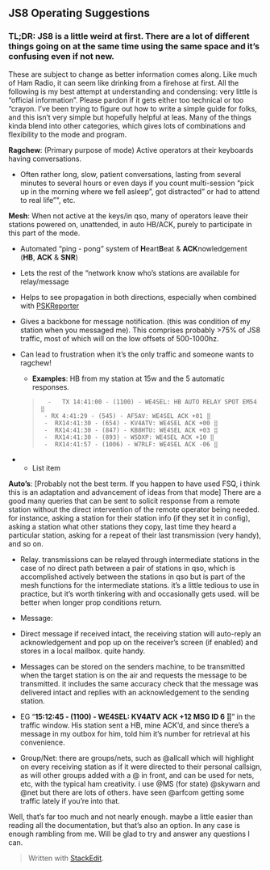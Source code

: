 
## JS8 Operating Suggestions

### **TL;DR:**  JS8 is a little weird at first. There are a lot of different things going on at the same time using the same space and it’s confusing even if not new.

These are subject to change as better information comes along. Like much of Ham Radio, it can seem like drinking from a firehose at first. All the following is my best attempt at understanding and condensing: very little is “official information”. Please pardon if it gets either too technical or too “crayon. I’ve been trying to figure out how to write a simple guide for folks, and this isn’t very simple but hopefully helpful at leas. Many of the things kinda blend into other categories, which gives lots of combinations and flexibility to the mode and program.

**Ragchew**: (Primary purpose of mode) Active operators at their keyboards having conversations.

 -   Often rather long, slow, patient conversations, lasting from several minutes to several hours or even days if you count multi-session “pick up in the morning where we fell asleep”, got distracted” or had to attend to real life”", etc.

**Mesh**: When not active at the keys/in qso, many of operators leave their stations powered on, unattended, in auto HB/ACK, purely to participate in this part of the mode.

 -   Automated “ping - pong” system of  **H**eart**B**eat &  **ACK**nowledgement (**HB**,  **ACK**  &  **SNR**)

 - Lets the rest of the “network know who’s stations are available for relay/message

-   Helps to see propagation in both directions, especially when combined with [PSKReporter](https://pskreporter.info/pskmap.html?preset&callsign=ZZZZZ&what=all&mode=JS8&timerange=900&hideunrec=1&hidelight=1&showtx=1&showgrid=1&suppressbadqrg=1&showlines=1) 
    
-   Gives a backbone for message notification. (this was condition of my station when you messaged me). This comprises probably >75% of JS8 traffic, most of which will on the low offsets of 500-1000hz.
    
-   Can lead to frustration when it’s the only traffic and someone wants to ragchew!  
    -  **Examples**: HB from my station at 15w and the 5 automatic responses.
    
    > ```
    >   -	TX 14:41:00 - (1100) - WE4SEL: HB AUTO RELAY SPOT EM54 ⣿
    >  - RX 4:41:29 - (545) - AF5AV: WE4SEL ACK +01 ⣿
    >  -  RX14:41:30 - (654) - KV4ATV: WE4SEL ACK +00 ⣿
    >  -  RX14:41:30 - (847) - KB8HTU: WE4SEL ACK +03 ⣿
    >  -  RX14:41:30 - (893) - W5DXP: WE4SEL ACK +10 ⣿
    >  -  RX14:41:57 - (1006) - W7RLF: WE4SEL ACK -06 ⣿
    > 
    > ```
    
-   - List item

**Auto’s**: [Probably not the best term. If you happen to have used FSQ, i think this is an adaptation and advancement of ideas from that mode] There are a good many queries that can be sent to solicit response from a remote station without the direct intervention of the remote operator being needed. for instance, asking a station for their station info (if they set it in config), asking a station what other stations they copy, last time they heard a particular station, asking for a repeat of their last transmission (very handy), and so on.

-   Relay. transmissions can be relayed through intermediate stations in the case of no direct path between a pair of stations in qso, which is accomplished actively between the stations in qso but is part of the mesh functions for the intermediate stations. it’s a little tedious to use in practice, but it’s worth tinkering with and occasionally gets used. will be better when longer prop conditions return.
    
-   Message:
    
-   Direct message if received intact, the receiving station will auto-reply an acknowledgement and pop up on the receiver’s screen (if enabled) and stores in a local mailbox. quite handy.
    
-   Messages can be stored on the senders machine, to be transmitted when the target station is on the air and requests the message to be transmitted. it includes the same accuracy check that the message was delivered intact and replies with an acknowledgement to the sending station.
    
-   EG “**15:12:45 - (1100) - WE4SEL: KV4ATV ACK +12 MSG ID 6 ⣿**” in the traffic window. His station sent a HB, mine ACK’d, and since there’s a message in my outbox for him, told him it’s number for retrieval at his convenience.
    
-   Group/Net: there are groups/nets, such as @allcall which will highlight on every receiving station as if it were directed to their personal callsign, as will other groups added with a @ in front, and can be used for nets, etc, with the typical ham creativity. i use @MS (for state) @skywarn and @net but there are lots of others. have seen @arfcom getting some traffic lately if you’re into that.
    

Well, that’s far too much and not nearly enough. maybe a little easier than reading all the documentation, but that’s also an option. In any case is enough rambling from me. Will be glad to try and answer any questions I can.

> Written with  [StackEdit](https://stackedit.io/).
<!--stackedit_data:
eyJoaXN0b3J5IjpbNDUyMjkyNjIzXX0=
-->